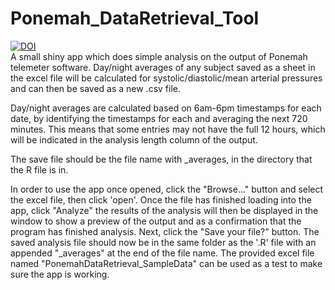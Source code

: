 # Ponemah_DataRetrieval_Tool
[![DOI](https://zenodo.org/badge/273366158.svg)](https://zenodo.org/badge/latestdoi/273366158)        
A small shiny app which does simple analysis on the output of Ponemah telemeter software. Day/night averages of any subject saved as a sheet in the excel file will be calculated for systolic/diastolic/mean arterial pressures and can then be saved as a new .csv file.


Day/night averages are calculated based on 6am-6pm timestamps for each date, by identifying the timestamps for each and averaging the next 720 minutes. This means that some entries may not have the full 12 hours, which will be indicated in the analysis length column of the output. 


The save file should be the file name with _averages, in the directory that the R file is in.


In order to use the app once opened, click the "Browse..." button and select the excel file, then click 'open'. Once the file has finished loading into the app, click "Analyze" the results of the analysis will then be displayed in the window to show a preview of the output and as a confirmation that the program has finished analysis. Next, click the "Save your file?" button. The saved analysis file should now be in the same folder as the '.R' file with an appended "_averages" at the end of the file name. The provided excel file named "PonemahDataRetrieval_SampleData" can be used as a test to make sure the app is working.
